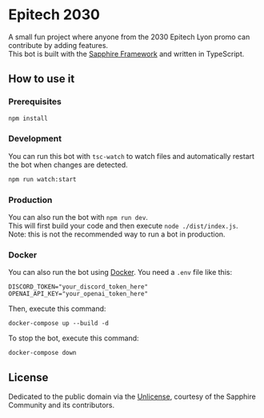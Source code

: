 # Epitech 2030 

A small fun project where anyone from the 2030 Epitech Lyon promo can
contribute by adding features.\
This bot is built with the [Sapphire
Framework](https://github.com/sapphiredev/framework) and written in
TypeScript.

## How to use it

### Prerequisites

``` sh
npm install
```

### Development

You can run this bot with `tsc-watch` to watch files and automatically
restart the bot when changes are detected.

``` sh
npm run watch:start
```

### Production

You can also run the bot with `npm run dev`.\
This will first build your code and then execute
`node ./dist/index.js`.\
Note: this is not the recommended way to run a bot in production.


### Docker

You can also run the bot using [Docker](https://docker.com).
You need a ```.env``` file like this:
```.dotenv
DISCORD_TOKEN="your_discord_token_here"
OPENAI_API_KEY="your_openai_token_here"
```

Then, execute this command:
```shell
docker-compose up --build -d
```

To stop the bot, execute this command:
```shell
docker-compose down
```

## License

Dedicated to the public domain via the
[Unlicense](https://github.com/sapphiredev/examples/blob/main/LICENSE.md),
courtesy of the Sapphire Community and its contributors.
